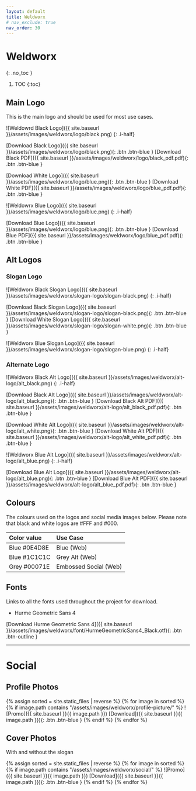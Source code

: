 ```yaml
---
layout: default
title: Weldworx
# nav_exclude: true
nav_order: 30
---
```


# Weldworx
{: .no_toc }

1. TOC
{:toc}

## Main Logo

This is the main logo and should be used for most use cases. 

![Weldowrd Black Logo]({{ site.baseurl }}/assets/images/weldworx/logo/black.png)
{: .i-half}

[Download Black Logo]({{ site.baseurl }}/assets/images/weldworx/logo/black.png){: .btn .btn-blue }
[Download Black PDF]({{ site.baseurl }}/assets/images/weldworx/logo/black_pdf.pdf){: .btn .btn-blue }

[Download White Logo]({{ site.baseurl }}/assets/images/weldworx/logo/blue.png){: .btn .btn-blue }
[Download White PDF]({{ site.baseurl }}/assets/images/weldworx/logo/blue_pdf.pdf){: .btn .btn-blue }

![Weldowrx Blue Logo]({{ site.baseurl }}/assets/images/weldworx/logo/blue.png)
{: .i-half}

[Download Blue Logo]({{ site.baseurl }}/assets/images/weldworx/logo/blue.png){: .btn .btn-blue }
[Download Blue PDF]({{ site.baseurl }}/assets/images/weldworx/logo/blue_pdf.pdf){: .btn .btn-blue }

## Alt Logos

### Slogan Logo

![Weldworx Black Slogan Logo]({{ site.baseurl }}/assets/images/weldworx/slogan-logo/slogan-black.png)
{: .i-half}

[Download Black Slogan Logo]({{ site.baseurl }}/assets/images/weldworx/slogan-logo/slogan-black.png){: .btn .btn-blue }
[Download White Slogan Logo]({{ site.baseurl }}/assets/images/weldworx/slogan-logo/slogan-white.png){: .btn .btn-blue }

![Weldworx Blue Slogan Logo]({{ site.baseurl }}/assets/images/weldworx/slogan-logo/slogan-blue.png)
{: .i-half}

### Alternate Logo

![Weldworx Black Alt Logo]({{ site.baseurl }}/assets/images/weldworx/alt-logo/alt_black.png)
{: .i-half}

[Download Black Alt Logo]({{ site.baseurl }}/assets/images/weldworx/alt-logo/alt_black.png){: .btn .btn-blue }
[Download Black Alt PDF]({{ site.baseurl }}/assets/images/weldworx/alt-logo/alt_black_pdf.pdf){: .btn .btn-blue }

[Download White Alt Logo]({{ site.baseurl }}/assets/images/weldworx/alt-logo/alt_white.png){: .btn .btn-blue }
[Download White Alt PDF]({{ site.baseurl }}/assets/images/weldworx/alt-logo/alt_white_pdf.pdf){: .btn .btn-blue }


![Weldworx Blue Alt Logo]({{ site.baseurl }}/assets/images/weldworx/alt-logo/alt_blue.png)
{: .i-half}

[Download Blue Alt Logo]({{ site.baseurl }}/assets/images/weldworx/alt-logo/alt_blue.png){: .btn .btn-blue }
[Download Blue Alt PDF]({{ site.baseurl }}/assets/images/weldworx/alt-logo/alt_blue_pdf.pdf){: .btn .btn-blue }


## Colours

The colours used on the logos and social media images below. Please note that black and white logos are #FFF and #000.

| Color value    | Use Case  | 
|:---------------|:---------------------|
| <span class="d-inline-block p-2 mr-1 v-align-middle" style="background-color:#0E4D8E" ></span> Blue #0E4D8E | Blue (Web) |
| <span class="d-inline-block p-2 mr-1 v-align-middle" style="background-color:#1C1C1C" ></span> Blue #1C1C1C | Grey Alt (Web) |
| <span class="d-inline-block p-2 mr-1 v-align-middle" style="background-color:#00071E" ></span> Grey #00071E | Embossed Social (Web) |

## Fonts

Links to all the fonts used throughout the project for download.

* Hurme Geometric Sans 4

[Download Hurme Geometric Sans 4]({{ site.baseurl }}/assets/images/weldworx/font/HurmeGeometricSans4_Black.otf){: .btn .btn-outline }

---

# Social

## Profile Photos

{% assign sorted = site.static_files | reverse %}
{% for image in sorted %}
{% if image.path contains "/assets/images/weldworx/profile-picture/" %}
![Promo]({{ site.baseurl }}{{ image.path }})
[Download]({{ site.baseurl }}{{ image.path }}){: .btn .btn-blue }
{% endif %}
{% endfor %}

## Cover Photos

With and without the slogan

{% assign sorted = site.static_files | reverse %}
{% for image in sorted %}
{% if image.path contains "/assets/images/weldworx/social/" %}
![Promo]({{ site.baseurl }}{{ image.path }})
[Download]({{ site.baseurl }}{{ image.path }}){: .btn .btn-blue }
{% endif %}
{% endfor %}

